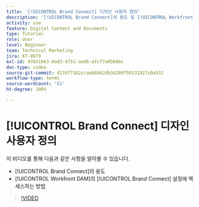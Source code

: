```yaml
---
title: '[!UICONTROL Brand Connect] 디자인 사용자 정의'
description: '[!UICONTROL Brand Connect]의 용도 및 [!UICONTROL Workfront DAM]의 [!UICONTROL Brand Connect] 설정에 액세스하는 방법에 대해 알아봅니다.'
activity: use
feature: Digital Content and Documents
type: Tutorial
role: User
level: Beginner
team: Technical Marketing
jira: KT-8979
exl-id: 97b51b63-0ad3-4751-aed8-afc77a9560bc
doc-type: video
source-git-commit: d17df7162ccaab6b62db34209f50131927c0a532
workflow-type: tm+mt
source-wordcount: '51'
ht-degree: 100%

---
```


# [!UICONTROL Brand Connect] 디자인 사용자 정의

이 비디오를 통해 다음과 같은 사항을 알아볼 수 있습니다.

* [!UICONTROL Brand Connect]의 용도
* [!UICONTROL Workfront DAM]의 [!UICONTROL Brand Connect] 설정에 액세스하는 방법

>[!VIDEO](https://video.tv.adobe.com/v/335241/?quality=12&learn=on&enablevpops)
